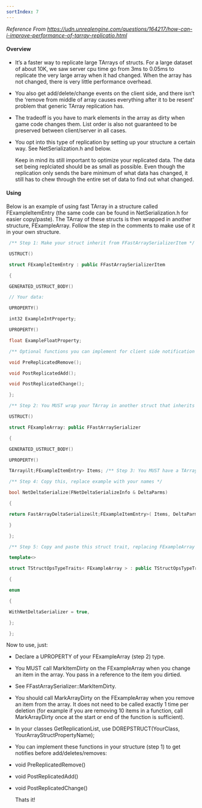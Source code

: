 ```yaml
---
sortIndex: 7
---
```


*Reference From <https://udn.unrealengine.com/questions/164217/how-can-i-improve-performance-of-tarray-replicatio.html>*

#### Overview

- It’s a faster way to replicate large TArrays of structs. For a large dataset of about 10K, we saw server cpu time go from 3ms to 0.05ms to replicate the very large array when it had changed. When the array has not changed, there is very little performance overhead.

- You also get add/delete/change events on the client side, and there isn’t the ‘remove from middle of array causes everything after it to be resent’ problem that generic TArray replication has.

- The tradeoff is you have to mark elements in the array as dirty when game code changes them. List order is also not guaranteed to be preserved between client/server in all cases.

- You opt into this type of replication by setting up your structure a certain way. See NetSerialization.h and below.

  Keep in mind its still important to optimize your replicated data. The data set being replciated should be as small as possible. Even though the replication only sends the bare minimum of what data has changed, it still has to chew through the entire set of data to find out what changed.

#### Using

 Below is an example of using fast TArray in a structure called FExampleItemEntry (the same code can be found in NetSerialization.h for easier copy/paste). The TArray of these structs is then wrapped in another structure, FExampleArray. Follow the step in the comments to make use of it in your own structure.

```cpp
 /** Step 1: Make your struct inherit from FFastArraySerializerItem */

 USTRUCT()

 struct FExampleItemEntry : public FFastArraySerializerItem

 {

 GENERATED_USTRUCT_BODY()

 // Your data:

 UPROPERTY()

 int32 ExampleIntProperty;

 UPROPERTY()

 float ExampleFloatProperty;

 /** Optional functions you can implement for client side notification of changes to items */

 void PreReplicatedRemove();

 void PostReplicatedAdd();

 void PostReplicatedChange();

 };

 /** Step 2: You MUST wrap your TArray in another struct that inherits from FFastArraySerializer */

 USTRUCT()

 struct FExampleArray: public FFastArraySerializer

 {

 GENERATED_USTRUCT_BODY()

 UPROPERTY()

 TArray&lt;FExampleItemEntry> Items; /** Step 3: You MUST have a TArray named Items of the struct you made in step 1. */

 /** Step 4: Copy this, replace example with your names */

 bool NetDeltaSerialize(FNetDeltaSerializeInfo & DeltaParms)

 {

 return FastArrayDeltaSerialize&lt;FExampleItemEntry>( Items, DeltaParms );

 }

 };

 /** Step 5: Copy and paste this struct trait, replacing FExampleArray with your Step 2 struct. */

 template<>

 struct TStructOpsTypeTraits< FExampleArray > : public TStructOpsTypeTraitsBase

 {

 enum

 {

 WithNetDeltaSerializer = true,

 };

 };
```

Now to use, just:

- Declare a UPROPERTY of your FExampleArray (step 2) type.

- You MUST call MarkItemDirty on the FExampleArray when you change an item in the array. You pass in a reference to the item you dirtied.

- See FFastArraySerializer::MarkItemDirty.

- You should call MarkArrayDirty on the FExampleArray when you remove an item from the array. It does not need to be called exactly 1 time per deletion (for example if you are removing 10 items in a function, call MarkArrayDirty once at the start or end of the function is sufficient).

- In your classes GetReplicationList, use DOREPSTRUCT(YourClass, YourArrayStructPropertyName);

- You can implement these functions in your structure (step 1) to get notifies before add/deletes/removes:

- void PreReplicatedRemove()

- void PostReplicatedAdd()

- void PostReplicatedChange()

  Thats it!
